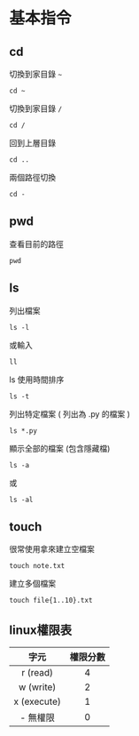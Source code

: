 # 基本指令

## cd

切換到家目錄 `~`
```
cd ~
```

切換到家目錄 `/`
```
cd /
```

回到上層目錄
```
cd ..
```

兩個路徑切換
```
cd -
```

## pwd
查看目前的路徑
```
pwd
```

## ls
列出檔案
```
ls -l
```
或輸入
```
ll
```

ls 使用時間排序
```
ls -t
```

列出特定檔案 ( 列出為 .py 的檔案 )
```
ls *.py
```

顯示全部的檔案 (包含隱藏檔)
```
ls -a
```
或
```
ls -al
```

## touch

很常使用拿來建立空檔案
```
touch note.txt
```
建立多個檔案
```
touch file{1..10}.txt
```

## linux權限表

|     字元      | 權限分數  |
|:------------:|:--------:|
|   r (read)   |     4    |
|   w (write)  |     2    |
|  x (execute) |     1    |
|    - 無權限   |     0    |